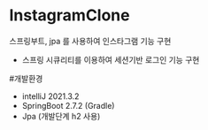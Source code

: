 # InstagramClone
스프링부트, jpa 를 사용하여 인스타그램 기능 구현

- 스프링 시큐리티를 이용하여 세션기반 로그인 기능 구현


#개발환경
- intelliJ 2021.3.2
- SpringBoot 2.7.2 (Gradle)
- Jpa (개발단계 h2 사용)

